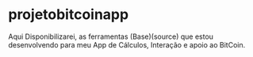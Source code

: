 projetobitcoinapp
=================

Aqui Disponibilizarei, as ferramentas (Base)(source) que estou desenvolvendo para meu App de Cálculos, Interação e apoio ao BitCoin.
